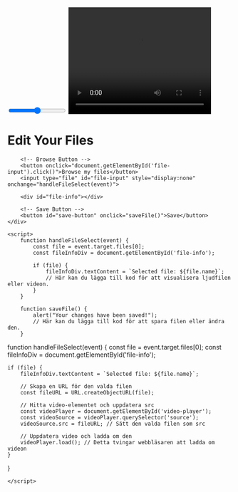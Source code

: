 <html lang="en">
<head>
    <div id="waveform"></div>
    <meta charset="UTF-8">
    <meta name="viewport" content="width=device-width, initial-scale=1.0">
    <title>File Editor</title>
    <link rel="preload" href="https://fonts.gstatic.com/s/lato/v24/S6uyw4BMUTPHjx4wXg.woff2" as="font" type="font/woff2" crossorigin="anonymous">
<script src="https://unpkg.com/wavesurfer.js"></script>
<input type="range" min="0" max="100" value="50" id="volume-slider">
<script>
  var slider = document.getElementById("volume-slider");
  var wavesurfer = WaveSurfer.create({ container: '#waveform' });

  slider.oninput = function() {
    wavesurfer.setVolume(slider.value / 100);
  };
</script>
<video id="video-player" width="320" height="240" controls>
  <source src="path_to_video.mp4" type="video/mp4">
  Your browser does not support the video tag.
</video>
<script>
  var video = document.getElementById('video-player');
  video.addEventListener('click', function() {
    if (video.paused) {
      video.play();
    } else {
      video.pause();
    }
  });
</script>

</head>
<body class="home"> <!-- Använd klassen home här -->
    <div class="editor-content">
        <h1>Edit Your Files</h1>

        <!-- Browse Button -->
        <button onclick="document.getElementById('file-input').click()">Browse my files</button>
        <input type="file" id="file-input" style="display:none" onchange="handleFileSelect(event)">
        
        <div id="file-info"></div>

        <!-- Save Button -->
        <button id="save-button" onclick="saveFile()">Save</button>
    </div>

    <script>
        function handleFileSelect(event) {
            const file = event.target.files[0];
            const fileInfoDiv = document.getElementById('file-info');
            
            if (file) {
                fileInfoDiv.textContent = `Selected file: ${file.name}`;
                // Här kan du lägga till kod för att visualisera ljudfilen eller videon.
            }
        }

        function saveFile() {
            alert("Your changes have been saved!");
            // Här kan du lägga till kod för att spara filen eller ändra den.
        }
   function handleFileSelect(event) {
    const file = event.target.files[0];
    const fileInfoDiv = document.getElementById('file-info');
    
    if (file) {
        fileInfoDiv.textContent = `Selected file: ${file.name}`;
        
        // Skapa en URL för den valda filen
        const fileURL = URL.createObjectURL(file);
        
        // Hitta video-elementet och uppdatera src
        const videoPlayer = document.getElementById('video-player');
        const videoSource = videoPlayer.querySelector('source');
        videoSource.src = fileURL; // Sätt den valda filen som src
        
        // Uppdatera video och ladda om den
        videoPlayer.load(); // Detta tvingar webbläsaren att ladda om videon
    }
}

    </script>
</body>

